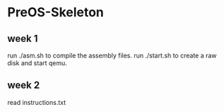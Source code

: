 # PreOS-Skeleton
## week 1
run ./asm.sh to compile the assembly files.
run ./start.sh to create a raw disk and start qemu.
## week 2
read instructions.txt
